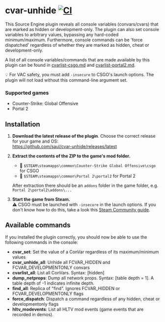 # cvar-unhide [![CI](https://github.com/saul/cvar-unhide/actions/workflows/ci.yml/badge.svg)](https://github.com/saul/cvar-unhide/actions/workflows/ci.yml)

This Source Engine plugin reveals all console variables (convars/cvars) that are marked as hidden or development-only. The plugin can also set console variables to arbitrary values, bypassing any hard-coded minimum/maximum. Furthermore, console commands can be 'force dispatched' regardless of whether they are marked as hidden, cheat or development-only.

A list of all console variables/commands that are made available by this plugin can be found in [cvarlist-csgo.md](./cvarlist-csgo.md) and [cvarlist-portal2.md](./cvarlist-portal2.md).

💡 For VAC safety, you must add `-insecure` to CSGO's launch options. The plugin will not load without this command-line argument set.

### Supported games

- Counter-Strike: Global Offensive
- Portal 2

## Installation

1. **Download the latest release of the plugin**. Choose the correct release for your game and OS: \
   https://github.com/saul/cvar-unhide/releases/latest
1. **Extract the contents of the ZIP to the game's mod folder.**
   - 📂 `$STEAM\steamapps\common\Counter-Strike Global Offensive\csgo` for CSGO
   - 📂 `$STEAM\steamapps\common\Portal 2\portal2` for Portal 2

   After extraction there should be an `addons` folder in the game folder, e.g. `Portal 2\portal2\addons\...`
1. **Start the game from Steam.** \
   ⚠ CSGO must be launched with `-insecure` in the launch options. If you don't know how to do this, take a look this [Steam Community guide](https://steamcommunity.com/sharedfiles/filedetails/?id=379782151).

## Available commands

If you installed the plugin correctly, you should now be able to use the following commands in the console:

- **cvar_set**: Set the value of a ConVar regardless of its maximum/minimum values
- **cvar_unhide_all**: Unhide all FCVAR_HIDDEN and FCVAR_DEVELOPMENTONLY convars
- **cvarlist_all**: List all ConVars. Syntax: [hidden]
- **dump_netprops**: Dump all network props. Syntax: [table depth = 1]. A table depth of -1 indicates infinite depth.
- **find_all**: Replica of "find". Ignores FCVAR_HIDDEN or FCVAR_DEVELOPMENTONLY flags
- **force_dispatch**: Dispatch a command regardless of any hidden, cheat or developmentonly flags
- **hltv_modevents**: List all HLTV mod events (game events that are recorded in demos).
